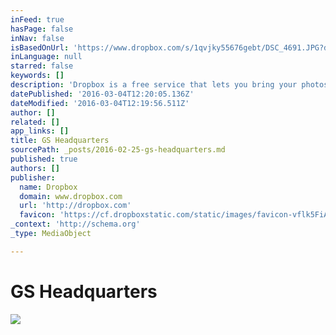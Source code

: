 ```yaml
---
inFeed: true
hasPage: false
inNav: false
isBasedOnUrl: 'https://www.dropbox.com/s/1qvjky55676gebt/DSC_4691.JPG?dl=0'
inLanguage: null
starred: false
keywords: []
description: 'Dropbox is a free service that lets you bring your photos, docs, and videos anywhere and share them easily. Never email yourself a file again!'
datePublished: '2016-03-04T12:20:05.136Z'
dateModified: '2016-03-04T12:19:56.511Z'
author: []
related: []
app_links: []
title: GS Headquarters
sourcePath: _posts/2016-02-25-gs-headquarters.md
published: true
authors: []
publisher:
  name: Dropbox
  domain: www.dropbox.com
  url: 'http://dropbox.com'
  favicon: 'https://cf.dropboxstatic.com/static/images/favicon-vflk5FiAC.ico'
_context: 'http://schema.org'
_type: MediaObject

---
```

# GS Headquarters

<article style=""><img src="https://s3-us-west-2.amazonaws.com/the-grid-img/p/54cd63170ee30276f41937c2404756da34a08c49.jpg" /></article>